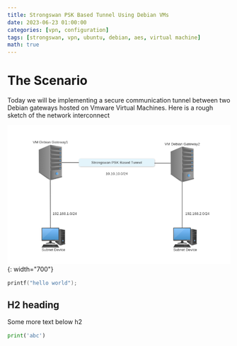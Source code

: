 ```yaml
---
title: Strongswan PSK Based Tunnel Using Debian VMs
date: 2023-06-23 01:00:00
categories: [vpn, configuration]
tags: [strongswan, vpn, ubuntu, debian, aes, virtual machine]
math: true
---
```



# The Scenario

Today we will be implementing a secure communication tunnel between two Debian gateways hosted on Vmware Virtual Machines. Here is a rough sketch of the network interconnect

![Network Interconnect](/assets/img/posts/post1/pic1.png){: width="700"}

```c
printf("hello world");
```

## H2 heading

Some more text below h2

```python
print('abc')
```

